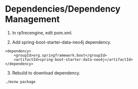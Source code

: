 # Dependencies/Dependency Management

1. In rp1recengine, edit pom.xml.

2. Add spring-boot-starter-data-neo4j dependency.
```
<dependency>
    <groupId>org.springframework.boot</groupId>
    <artifactId>spring-boot-starter-data-neo4j</artifactId>
</dependency>
```

3. Rebuild to download dependency.
```
./mvnw package
```